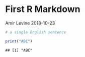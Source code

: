 First R Markdown
================
Amir Levine
2018-10-23

``` r
# a single English sentence
```

``` r
print("ABC")
```

    ## [1] "ABC"
